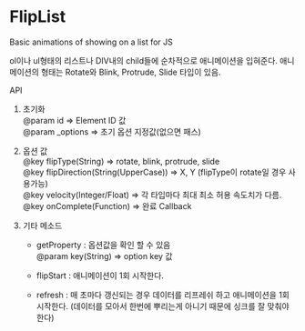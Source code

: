 # FlipList
Basic animations of showing on a list for JS

ol이나 ul형태의 리스트나 DIV내의 child들에 순차적으로 애니메이션을 입혀준다.
애니메이션의 형태는 Rotate와 Blink, Protrude, Slide 타입이 있음.

API

1. 초기화<br>
	@param id => Element ID 값<br>
	@param _options => 초기 옵션 지정값(없으면 패스)

2. 옵션 값<br>
	@key flipType(String) => rotate, blink, protrude, slide <br>
	@key flipDirection(String(UpperCase)) => X, Y (flipType이 rotate일 경우 사용가능) <br>
	@key velocity(Integer/Float) => 각 타입마다 최대 최소 허용 속도치가 다름. <br>
	@key onComplete(Function) => 완료 Callback <br>

3. 기타 메소드
	- getProperty : 옵션값을 확인 할 수 있음<br>
		@param key(String) => option key 값
	
	- flipStart : 애니메이션이 1회 시작한다.

	- refresh : 매 초마다 갱신되는 경우 데이터를 리프레쉬 하고 애니메이션을 1회 시작한다. 
		    (데이터를 모아서 한번에 뿌리는게 아니기 때문에 싱크를 잘 맞춰야 한다)
